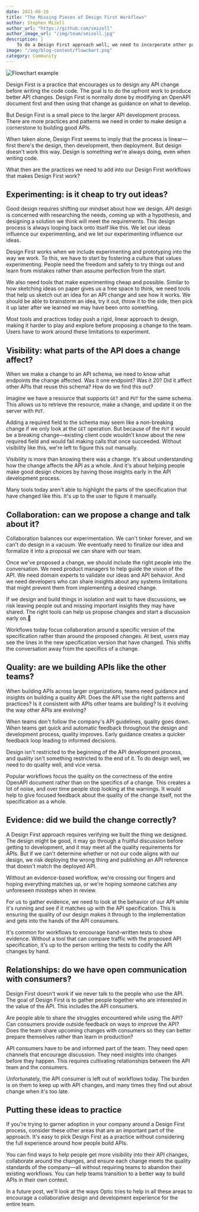 ```yaml
---
date: 2021-06-16
title: "The Missing Pieces of Design First Workflows"
author: Stephen Mizell
author_url: "https://github.com/smizell"
author_image_url: "/img/team/smizell.jpg"
description: |
    To do a Design First approach well, we need to incorporate other practices and patterns into our workflow. We need to be able to experimentation, visibility, collaboration, quality, and evidence in our workflows.
image: "/img/blog-content/flowchart.png"
category: Community
---
```


![Flowchart example](/img/blog-content/flowchart.png)

Design First is a practice that encourages us to design any API change before writing the code code. The goal is to do the upfront work to produce better API changes. Design First is normally done by modifying an OpenAPI document first and then using that change as guidance on what to develop.

But Design First is a small piece to the larger API development process. There are more practices and patterns we need in order to make design a cornerstone to building good APIs.

When taken alone, Design First seems to imply that the process is linear—first there's the design, then development, then deployment. But design doesn't work this way. Design is something we're always doing, even when writing code.

What then are the practices we need to add into our Design First workflows that makes Design First work?

<!--truncate-->

## Experimenting: is it cheap to try out ideas?

Good design requires shifting our mindset about how we design. API design is concerned with researching the needs, coming up with a hypothesis, and designing a solution we think will meet the requirements. This design process is always looping back onto itself like this. We let our ideas influence our experimenting, and we let our experimenting influence our ideas.

Design First works when we include experimenting and prototyping into the way we work. To this, we have to start by fostering a culture that values experimenting. People need the freedom and safety to try things out and learn from mistakes rather than assume perfection from the start.

We also need tools that make experimenting cheap and possible. Similar to how sketching ideas on paper gives us a free space to think, we need tools that help us sketch out an idea for an API change and see how it works. We should be able to brainstorm an idea, try it out, throw it to the side, then pick it up later after we learned we may have been onto something.

Most tools and practices today push a rigid, linear approach to design, making it harder to play and explore before proposing a change to the team. Users have to work around these limitations to experiment.

## Visibility: what parts of the API does a change affect?

When we make a change to an API schema, we need to know what endpoints the change affected. Was it one endpoint? Was it 20? Did it affect other APIs that reuse this schema? How do we find this out?

Imagine we have a resource that supports `GET` and `PUT` for the same schema. This allows us to retrieve the resource, make a change, and update it on the server with `PUT`.

Adding a required field to the schema may seem like a non-breaking change if we only look at the `GET` operation. But because of the `PUT` it would be a breaking change—existing client code wouldn't know about the new required field and would fail making calls that once succeeded. Without visibility like this, we're left to figure this out manually.

Visibility is more than knowing there was a change. It's about understanding how the change affects the API as a whole. And it's about helping people make good design choices by having those insights early in the API development process.

Many tools today aren't able to highlight the parts of the specification that have changed like this. It's up to the user to figure it manually.

## Collaboration: can we propose a change and talk about it?

Collaboration balances our experimentation. We can't tinker forever, and we can't do design in a vacuum. We eventually need to finalize our idea and formalize it into a proposal we can share with our team.

Once we've proposed a change, we should include the right people into the conversation. We need product managers to help guide the vision of the API. We need domain experts to validate our ideas and API behavior. And we need developers who can share insights about any systems limitations that might prevent them from implementing a desired change.

If we design and build things in isolation and wait to have discussions, we risk leaving people out and missing important insights they may have shared. The right tools can help us propose changes and start a discussion early on.

Workflows today focus collaboration around a specific version of the specification rather than around the proposed changes. At best, users may see the lines in the new specification version that have changed. This shifts the conversation away from the specifics of a change.

## Quality: are we building APIs like the other teams?

When building APIs across larger organizations, teams need guidance and insights on building a quality API. Does the API use the right patterns and practices? Is it consistent with APIs other teams are building? Is it evolving the way other APIs are evolving?

When teams don't follow the company's API guidelines, quality goes down. When teams get quick and automatic feedback throughout the design and development process, quality improves. Early guidance creates a quicker feedback loop leading to informed decisions.

Design isn't restricted to the beginning of the API development process, and quality isn't something restricted to the end of it. To do design well, we need to do quality well, and vice versa.

Popular workflows focus the quality on the correctness of the entire OpenAPI document rather than on the specifics of a change. This creates a lot of noise, and over time people stop looking at the warnings. It would help to give focused feedback about the quality of the change itself, not the specification as a whole.

## Evidence: did we build the change correctly?

A Design First approach requires verifying we built the thing we designed. The design might be good, it may go through a fruitful discussion before getting to development, and it may meet all the quality requirements for APIs. But if we can't determine whether or not our code aligns with our design, we risk deploying the wrong thing and publishing an API reference that doesn't match the deployed API.

Without an evidence-based workflow, we're crossing our fingers and hoping everything matches up, or we're hoping someone catches any unforeseen missteps when in review.

For us to gather evidence, we need to look at the behavior of our API while it's running and see if it matches up with the API specification. This is ensuring the quality of our design makes it through to the implementation and gets into the hands of the API consumers.

It's common for workflows to encourage hand-written tests to show evidence. Without a tool that can compare traffic with the proposed API specification, it's up to the person writing the tests to codify the API changes by hand.

## Relationships: do we have open communication with consumers?

Design First doesn't work if we never talk to the people who use the API. The goal of Design First is to gather people together who are interested in the value of the API. This includes the API consumers.

Are people able to share the struggles encountered while using the API? Can consumers provide outside feedback on ways to improve the API? Does the team share upcoming changes with consumers so they can better prepare themselves rather than learn in production?

API consumers have to be and informed part of the team. They need open channels that encourage discussion. They need insights into changes before they happen. This requires cultivating relationships between the API team and the consumers.

Unfortunately, the API consumer is left out of workflows today. The burden is on them to keep up with API changes, and many times they find out about change when it's too late.

## Putting these ideas to practice

If you're trying to garner adoption in your company around a Design First process, consider these other areas that are an important part of the approach. It's easy to pick Design First as a practice without considering the full experience around how people build APIs.

You can find ways to help people get more visibility into their API changes, collaborate around the changes, and ensure each change meets the quality standards of the company—all without requiring teams to abandon their existing workflows. You can help teams transition to a better way to build APIs in their own context.

In a future post, we'll look at the ways Optic tries to help in all these areas to encourage a collaborative design and development experience for the entire team.
